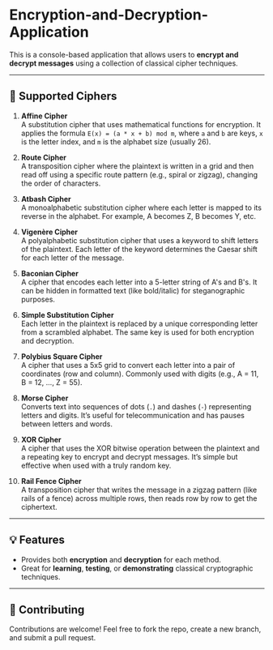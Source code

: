 # Encryption-and-Decryption-Application

This is a console-based application that allows users to **encrypt and decrypt messages** using a collection of classical cipher techniques.

---

## 📜 Supported Ciphers

1. **Affine Cipher**  
   A substitution cipher that uses mathematical functions for encryption. It applies the formula `E(x) = (a * x + b) mod m`, where `a` and `b` are keys, `x` is the letter index, and `m` is the alphabet size (usually 26).

2. **Route Cipher**  
   A transposition cipher where the plaintext is written in a grid and then read off using a specific route pattern (e.g., spiral or zigzag), changing the order of characters.

3. **Atbash Cipher**  
   A monoalphabetic substitution cipher where each letter is mapped to its reverse in the alphabet. For example, A becomes Z, B becomes Y, etc.

4. **Vigenère Cipher**  
   A polyalphabetic substitution cipher that uses a keyword to shift letters of the plaintext. Each letter of the keyword determines the Caesar shift for each letter of the message.

5. **Baconian Cipher**  
   A cipher that encodes each letter into a 5-letter string of A's and B's. It can be hidden in formatted text (like bold/italic) for steganographic purposes.

6. **Simple Substitution Cipher**  
   Each letter in the plaintext is replaced by a unique corresponding letter from a scrambled alphabet. The same key is used for both encryption and decryption.

7. **Polybius Square Cipher**  
   A cipher that uses a 5x5 grid to convert each letter into a pair of coordinates (row and column). Commonly used with digits (e.g., A = 11, B = 12, ..., Z = 55).

8. **Morse Cipher**  
   Converts text into sequences of dots (`.`) and dashes (`-`) representing letters and digits. It’s useful for telecommunication and has pauses between letters and words.

9. **XOR Cipher**  
   A cipher that uses the XOR bitwise operation between the plaintext and a repeating key to encrypt and decrypt messages. It’s simple but effective when used with a truly random key.

10. **Rail Fence Cipher**  
   A transposition cipher that writes the message in a zigzag pattern (like rails of a fence) across multiple rows, then reads row by row to get the ciphertext.

---

## 💡 Features

- Provides both **encryption** and **decryption** for each method.
- Great for **learning**, **testing**, or **demonstrating** classical cryptographic techniques.

---

## 🤝 Contributing
Contributions are welcome! Feel free to fork the repo, create a new branch, and submit a pull request.
